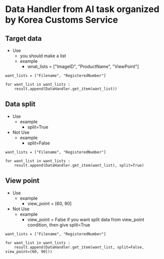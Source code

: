 # Data Handler from AI task organized by Korea Customs Service

## Target data
- Use
    - you should make a list
    - example
        - wnat_lists = ["ImageID", "ProductName", "ViewPoint"]
```
want_lists = ["Filename", "RegisteredNumber"]

for want_list in want_lists :
    result.append(DataHandler.get_item(want_list))
```

## Data split
- Use
    - example
        - split=True
- Not Use
    - example
        - split=False
```
want_lists = ["Filename", "RegisteredNumber"]

for want_list in want_lists :
    result.append(DataHandler.get_item(want_list), split=True)
```

## View point
- Use
    - example
        - view_point = [60, 90]
- Not Use
    - example
        - view_point = False
if you want split data from view_point condition, then give split=True
```
want_lists = ["Filename", "RegisteredNumber"]

for want_list in want_lists :
    result.append(DataHandler.get_item(want_list, split=False, view_point=[60, 90]))
```

